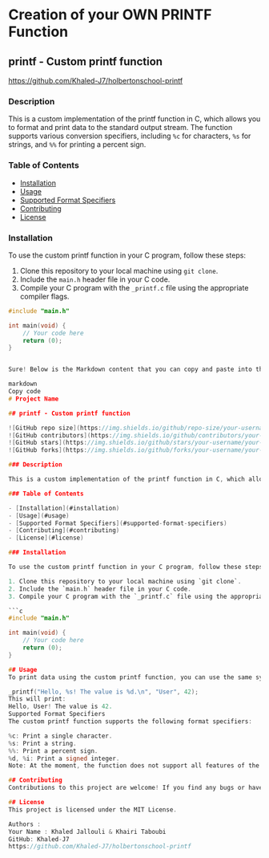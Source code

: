 # Creation of your OWN PRINTF Function
## printf - Custom printf function

https://github.com/Khaled-J7/holbertonschool-printf

### Description

This is a custom implementation of the printf function in C, which allows you to format and print data to the standard output stream. The function supports various conversion specifiers, including `%c` for characters, `%s` for strings, and `%%` for printing a percent sign.

### Table of Contents

- [Installation](#installation)
- [Usage](#usage)
- [Supported Format Specifiers](#supported-format-specifiers)
- [Contributing](#contributing)
- [License](#license)

### Installation

To use the custom printf function in your C program, follow these steps:

1. Clone this repository to your local machine using `git clone`.
2. Include the `main.h` header file in your C code.
3. Compile your C program with the `_printf.c` file using the appropriate compiler flags.

```c
#include "main.h"

int main(void) {
    // Your code here
    return (0);
}


Sure! Below is the Markdown content that you can copy and paste into the Markdown Input (editable) area for your README file:

markdown
Copy code
# Project Name

## printf - Custom printf function

![GitHub repo size](https://img.shields.io/github/repo-size/your-username/your-repo-name)
![GitHub contributors](https://img.shields.io/github/contributors/your-username/your-repo-name)
![GitHub stars](https://img.shields.io/github/stars/your-username/your-repo-name?style=social)
![GitHub forks](https://img.shields.io/github/forks/your-username/your-repo-name?style=social)

### Description

This is a custom implementation of the printf function in C, which allows you to format and print data to the standard output stream. The function supports various conversion specifiers, including `%c` for characters, `%s` for strings, and `%%` for printing a percent sign.

### Table of Contents

- [Installation](#installation)
- [Usage](#usage)
- [Supported Format Specifiers](#supported-format-specifiers)
- [Contributing](#contributing)
- [License](#license)

### Installation

To use the custom printf function in your C program, follow these steps:

1. Clone this repository to your local machine using `git clone`.
2. Include the `main.h` header file in your C code.
3. Compile your C program with the `_printf.c` file using the appropriate compiler flags.

```c
#include "main.h"

int main(void) {
    // Your code here
    return (0);
}

## Usage
To print data using the custom printf function, you can use the same syntax as the standard printf function:

_printf("Hello, %s! The value is %d.\n", "User", 42);
This will print:
Hello, User! The value is 42.
Supported Format Specifiers
The custom printf function supports the following format specifiers:

%c: Print a single character.
%s: Print a string.
%%: Print a percent sign.
%d, %i: Print a signed integer.
Note: At the moment, the function does not support all features of the standard printf function, such as flags, field width, precision, and length modifiers.

## Contributing
Contributions to this project are welcome! If you find any bugs or have suggestions for improvements, feel free to open an issue or submit a pull request.

## License
This project is licensed under the MIT License.

Authors :
Your Name : Khaled Jallouli & Khairi Taboubi
GitHub: Khaled-J7 
https://github.com/Khaled-J7/holbertonschool-printf
